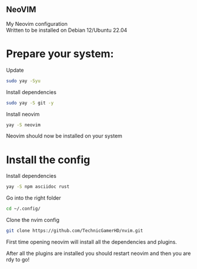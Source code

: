 ## NeoVIM
My Neovim configuration  
Written to be installed on Debian 12/Ubuntu 22.04

# Prepare your system:
Update
```bash
sudo yay -Syu
```
Install dependencies
```bash
sudo yay -S git -y
```

Install neovim   
```bash
yay -S neovim
```
Neovim should now be installed on your system

# Install the config
Install dependencies
```bash
yay -S npm asciidoc rust 
```

Go into the right folder
```bash
cd ~/.config/
```

Clone the nvim config
```bash
git clone https://github.com/TechnicGamerHD/nvim.git
```

First time opening neovim will install all the dependencies and plugins.  

After all the plugins are installed you should restart neovim and then you are rdy to go!
